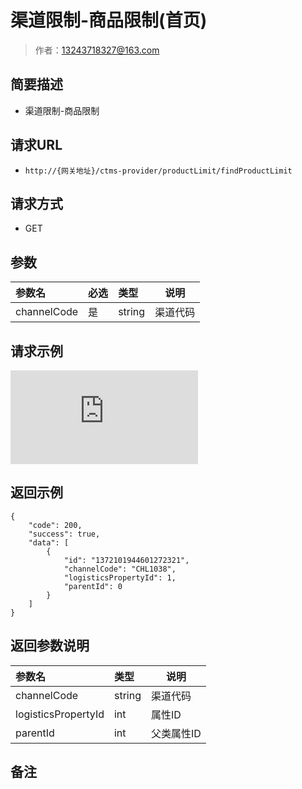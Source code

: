 # 渠道限制-商品限制(首页)

> 作者：13243718327@163.com

## 简要描述

- 渠道限制-商品限制

## 请求URL
- ` http://{网关地址}/ctms-provider/productLimit/findProductLimit `
  
## 请求方式
- GET 

## 参数

|参数名|必选|类型|说明|
|:----    |:---|:----- |-----   |
|channelCode |是  |string |渠道代码   |


## 请求示例
![](http://showdoc.zehui.local/server/index.php?s=/api/attachment/visitFile/sign/d8d263467efdd1d54725c4065a68e8ce&showdoc=.jpg)


## 返回示例 

``` 
{
    "code": 200,
    "success": true,
    "data": [
        {
            "id": "1372101944601272321",
            "channelCode": "CHL1038",
            "logisticsPropertyId": 1,
            "parentId": 0
        }
	]
}
```

## 返回参数说明 

|参数名|类型|说明|
|:-----  |:-----|-----                           |
|channelCode |string   |渠道代码|
|logisticsPropertyId |int   |属性ID|
|parentId |int   |父类属性ID|

## 备注